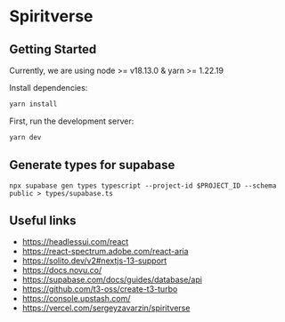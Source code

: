 # Spiritverse

## Getting Started

Currently, we are using node >= v18.13.0 & yarn >= 1.22.19

Install dependencies:

```bash
yarn install
```

First, run the development server:

```bash
yarn dev
```

## Generate types for supabase

```
npx supabase gen types typescript --project-id $PROJECT_ID --schema public > types/supabase.ts
```

## Useful links

- https://headlessui.com/react
- https://react-spectrum.adobe.com/react-aria
- https://solito.dev/v2#nextjs-13-support
- https://docs.novu.co/
- https://supabase.com/docs/guides/database/api
- https://github.com/t3-oss/create-t3-turbo
- https://console.upstash.com/
- https://vercel.com/sergeyzavarzin/spiritverse